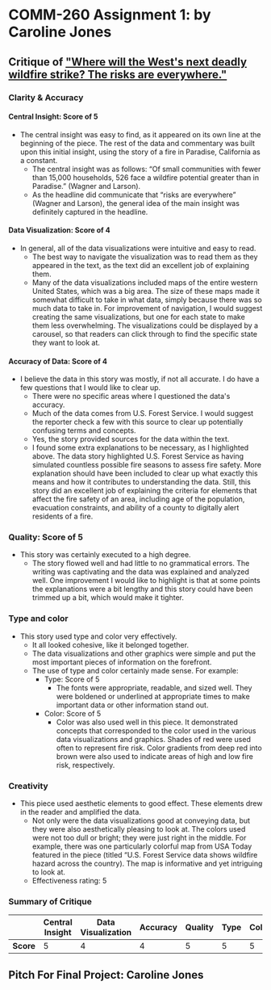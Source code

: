 # COMM-260 Assignment 1: by Caroline Jones

## Critique of ["Where will the West's next deadly wildfire strike? The risks are everywhere."](https://www.azcentral.com/in-depth/news/local/arizona-wildfires/2019/07/22/wildfire-risks-more-than-500-spots-have-greater-hazard-than-paradise/1434502001/) 

### Clarity & Accuracy

#### Central Insight: Score of 5

*  The central insight was easy to find, as it appeared on its own line at the beginning of the piece. The rest of the data and commentary was built upon this initial insight, using the story of a fire in Paradise, California as a constant.
    *  The central insight was as follows: “Of small communities with fewer than 15,000 households, 526 face a wildfire potential greater than in Paradise.” (Wagner and Larson).
    * As the headline did communicate that “risks are everywhere” (Wagner and Larson), the general idea of the main insight was definitely captured in the headline.

#### Data Visualization: Score of 4

* In general, all of the data visualizations were intuitive and easy to read.
   * The best way to navigate the visualization was to read them as they appeared in the text, as the text did an excellent job of explaining them.
   * Many of the data visualizations included maps of the entire western United States, which was a big area. The size of these maps made it somewhat difficult to take in what data, simply because there was so much data to take in. For improvement of navigation, I would suggest creating the same visualizations, but one for each state to make them less overwhelming. The visualizations could be displayed by a carousel, so that readers can click through to find the specific state they want to look at.

#### Accuracy of Data: Score of 4
* I believe the data in this story was mostly, if not all accurate. I do have a few questions that I would like to clear up.
   * There were no specific areas where I questioned the data's accuracy.
   * Much of the data comes from U.S. Forest Service. I would suggest the reporter check a few with this source to clear up potentially confusing terms and concepts.
   * Yes, the story provided sources for the data within the text.
   * I found some extra explanations to be necessary, as I highlighted above. The data story highlighted U.S. Forest Service as having simulated countless possible fire seasons to assess fire safety. More explanation should have been included to clear up what exactly this means and how it contributes to understanding the data. Still, this story did an excellent job of explaining the criteria for elements that affect the fire safety of an area, including age of the population, evacuation constraints, and ability of a county to digitally alert residents of a fire.
 
### Quality: Score of 5

* This story was certainly executed to a high degree.
   * The story flowed well and had little to no grammatical errors. The writing was captivating and the data was explained and analyzed well. One improvement I would like to highlight is that at some points the explanations were a bit lengthy and this story could have been trimmed up a bit, which would make it tighter. 

### Type and color

* This story used type and color very effectively.
   * It all looked cohesive, like it belonged together.
   * The data visualizations and other graphics were simple and put the most important pieces of information on the forefront.
   * The use of type and color certainly made sense. For example:
      * Type: Score of 5
         * The fonts were appropriate, readable, and sized well. They were boldened or underlined at appropriate times to make important data or other information stand out.
      * Color: Score of 5
         * Color was also used well in this piece. It demonstrated concepts that corresponded to the color used in the various data visualizations and graphics. Shades of red were used often to represent fire risk. Color gradients from deep red into brown were also used to indicate areas of high and low fire risk, respectively. 

### Creativity
* This piece used aesthetic elements to good effect. These elements drew in the reader and amplified the data.
   * Not only were the data visualizations good at conveying data, but they were also aesthetically pleasing to look at. The colors used were not too dull or bright; they were just right in the middle. For example, there was one particularly colorful map from USA Today featured in the piece (titled “U.S. Forest Service data shows wildfire hazard across the country). The map is informative and yet intriguing to look at.
   * Effectiveness rating: 5
   
### Summary of Critique

|              |Central Insight |Data Visualization |Accuracy |Quality |Type |Color |Creativity |
|--------------|----------------|-------------------|---------|--------|-----|------|-----------|
|  **Score**   |        5       |             4     |    4    |   5    |  5  |  5   |     5     |

## Pitch For Final Project: Caroline Jones





